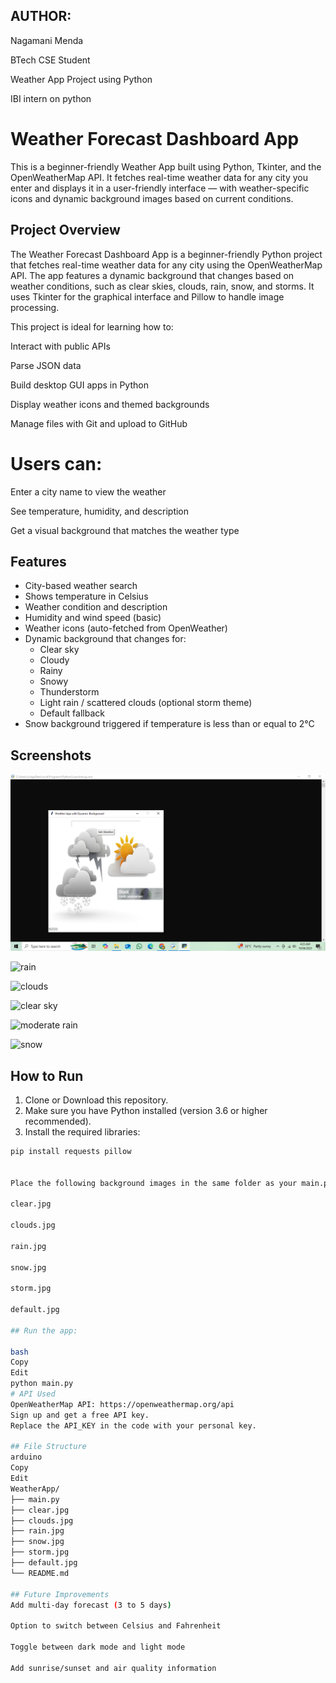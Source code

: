 ## AUTHOR:
Nagamani Menda

BTech CSE Student

Weather App Project using Python

IBI intern on python

# Weather Forecast Dashboard App

This is a beginner-friendly Weather App built using Python, Tkinter, and the OpenWeatherMap API. It fetches real-time weather data for any city you enter and displays it in a user-friendly interface — with weather-specific icons and dynamic background images based on current conditions.

## Project Overview
The Weather Forecast Dashboard App is a beginner-friendly Python project that fetches real-time weather data for any city using the OpenWeatherMap API. The app features a dynamic background that changes based on weather conditions, such as clear skies, clouds, rain, snow, and storms. It uses Tkinter for the graphical interface and Pillow to handle image processing.

This project is ideal for learning how to:

Interact with public APIs

Parse JSON data

Build desktop GUI apps in Python

Display weather icons and themed backgrounds

Manage files with Git and upload to GitHub

# Users can:

Enter a city name to view the weather

See temperature, humidity, and description

Get a visual background that matches the weather type

## Features

- City-based weather search
- Shows temperature in Celsius
- Weather condition and description
- Humidity and wind speed (basic)
- Weather icons (auto-fetched from OpenWeather)
- Dynamic background that changes for:
  - Clear sky
  - Cloudy
  - Rainy
  - Snowy
  - Thunderstorm
  - Light rain / scattered clouds (optional storm theme)
  - Default fallback
- Snow background triggered if temperature is less than or equal to 2°C

## Screenshots

![default](screenshots/default1.PNG)

![rain](rain1.jpg)

![clouds](clouds1.jpg)

![clear sky](clear1.jpg)

![moderate rain](moderaterain1.jpg)

![snow](snow1.jpg)


## How to Run

1. Clone or Download this repository.
2. Make sure you have Python installed (version 3.6 or higher recommended).
3. Install the required libraries:

```bash
pip install requests pillow


Place the following background images in the same folder as your main.py file:

clear.jpg

clouds.jpg

rain.jpg

snow.jpg

storm.jpg

default.jpg

## Run the app:

bash
Copy
Edit
python main.py
# API Used
OpenWeatherMap API: https://openweathermap.org/api
Sign up and get a free API key.
Replace the API_KEY in the code with your personal key.

## File Structure
arduino
Copy
Edit
WeatherApp/
├── main.py
├── clear.jpg
├── clouds.jpg
├── rain.jpg
├── snow.jpg
├── storm.jpg
├── default.jpg
└── README.md

## Future Improvements
Add multi-day forecast (3 to 5 days)

Option to switch between Celsius and Fahrenheit

Toggle between dark mode and light mode

Add sunrise/sunset and air quality information
